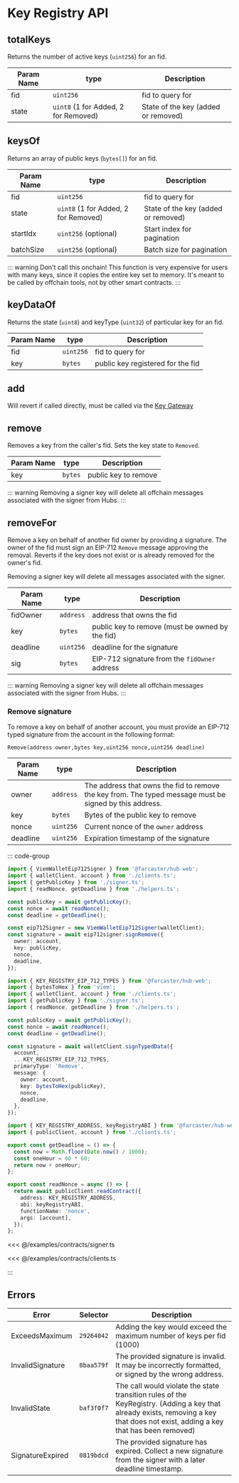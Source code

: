 # Key Registry API

## totalKeys

Returns the number of active keys (`uint256`) for an fid.

| Param Name | type                                 | Description                         |
| ---------- | ------------------------------------ | ----------------------------------- |
| fid        | `uint256`                            | fid to query for                    |
| state      | `uint8` (1 for Added, 2 for Removed) | State of the key (added or removed) |

## keysOf

Returns an array of public keys (`bytes[]`) for an fid.

| Param Name | type                                 | Description                         |
| ---------- | ------------------------------------ | ----------------------------------- |
| fid        | `uint256`                            | fid to query for                    |
| state      | `uint8` (1 for Added, 2 for Removed) | State of the key (added or removed) |
| startIdx   | `uint256` (optional)                 | Start index for pagination          |
| batchSize  | `uint256` (optional)                 | Batch size for pagination           |

::: warning
Don't call this onchain! This function is very expensive for users with many keys, since it copies the entire key set to memory. It's meant to be called by offchain tools, not by other smart contracts.
:::

## keyDataOf

Returns the state (`uint8`) and keyType (`uint32`) of particular key for an fid.

| Param Name | type      | Description                       |
| ---------- | --------- | --------------------------------- |
| fid        | `uint256` | fid to query for                  |
| key        | `bytes`   | public key registered for the fid |

## add

Will revert if called directly, must be called via the [Key Gateway](/reference/contracts/key-gateway.md)

## remove

Removes a key from the caller's fid. Sets the key state to `Removed`.

| Param Name | type    | Description          |
| ---------- | ------- | -------------------- |
| key        | `bytes` | public key to remove |

::: warning
Removing a signer key will delete all offchain messages associated with the signer from Hubs.
:::

## removeFor

Remove a key on behalf of another fid owner by providing a signature. The owner of the fid must sign an EIP-712 `Remove` message approving the removal. Reverts if the key does not exist or is already removed for the owner's fid.

Removing a signer key will delete all messages associated with the signer.

| Param Name | type      | Description                                     |
| ---------- | --------- | ----------------------------------------------- |
| fidOwner   | `address` | address that owns the fid                       |
| key        | `bytes`   | public key to remove (must be owned by the fid) |
| deadline   | `uint256` | deadline for the signature                      |
| sig        | `bytes`   | EIP-712 signature from the `fidOwner` address   |

::: warning
Removing a signer key will delete all offchain messages associated with the signer from Hubs.
:::

### Remove signature

To remove a key on behalf of another account, you must provide an EIP-712 typed signature from the account in the following format:

`Remove(address owner,bytes key,uint256 nonce,uint256 deadline)`

| Param Name | type      | Description                                                                                             |
| ---------- | --------- | ------------------------------------------------------------------------------------------------------- |
| owner      | `address` | The address that owns the fid to remove the key from. The typed message must be signed by this address. |
| key        | `bytes`   | Bytes of the public key to remove                                                                       |
| nonce      | `uint256` | Current nonce of the `owner` address                                                                    |
| deadline   | `uint256` | Expiration timestamp of the signature                                                                   |

::: code-group

```ts [@farcaster/hub-web]
import { ViemWalletEip712Signer } from '@farcaster/hub-web';
import { walletClient, account } from './clients.ts';
import { getPublicKey } from './signer.ts';
import { readNonce, getDeadline } from './helpers.ts';

const publicKey = await getPublicKey();
const nonce = await readNonce();
const deadline = getDeadline();

const eip712Signer = new ViemWalletEip712Signer(walletClient);
const signature = await eip712signer.signRemove({
  owner: account,
  key: publicKey,
  nonce,
  deadline,
});
```

```ts [Viem]
import { KEY_REGISTRY_EIP_712_TYPES } from '@farcaster/hub-web';
import { bytesToHex } from 'viem';
import { walletClient, account } from './clients.ts';
import { getPublicKey } from './signer.ts';
import { readNonce, getDeadline } from './helpers.ts';

const publicKey = await getPublicKey();
const nonce = await readNonce();
const deadline = getDeadline();

const signature = await walletClient.signTypedData({
  account,
  ...KEY_REGISTRY_EIP_712_TYPES,
  primaryType: 'Remove',
  message: {
    owner: account,
    key: bytesToHex(publicKey),
    nonce,
    deadline,
  },
});
```

```ts [helpers.ts]
import { KEY_REGISTRY_ADDRESS, keyRegistryABI } from '@farcaster/hub-web';
import { publicClient, account } from './clients.ts';

export const getDeadline = () => {
  const now = Math.floor(Date.now() / 1000);
  const oneHour = 60 * 60;
  return now + oneHour;
};

export const readNonce = async () => {
  return await publicClient.readContract({
    address: KEY_REGISTRY_ADDRESS,
    abi: keyRegistryABI,
    functionName: 'nonce',
    args: [account],
  });
};
```

<<< @/examples/contracts/signer.ts

<<< @/examples/contracts/clients.ts

:::

## Errors

| Error            | Selector   | Description                                                                                                                                                                      |
| ---------------- | ---------- | -------------------------------------------------------------------------------------------------------------------------------------------------------------------------------- |
| ExceedsMaximum   | `29264042` | Adding the key would exceed the maximum number of keys per fid (1000)                                                                                                            |
| InvalidSignature | `8baa579f` | The provided signature is invalid. It may be incorrectly formatted, or signed by the wrong address.                                                                              |
| InvalidState     | `baf3f0f7` | The call would violate the state transition rules of the KeyRegistry. (Adding a key that already exists, removing a key that does not exist, adding a key that has been removed) |
| SignatureExpired | `0819bdcd` | The provided signature has expired. Collect a new signature from the signer with a later deadline timestamp.                                                                     |
